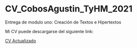 # CV_CobosAgustin_TyHM_2021

Entrega de modulo uno: Creación de Textos e Hipertextos

<p>

Mi CV puede descargarse del siguiente link:

<p>

[CV Actualizado]()
